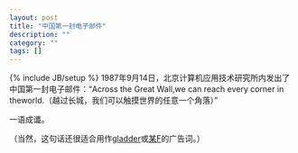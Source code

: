 ```yaml
---
layout: post
title: "中国第一封电子邮件"
description: ""
category: ""
tags: []
---
```

{% include JB/setup %}
1987年9月14日，北京计算机应用技术研究所内发出了中国第一封电子邮件：“Across the Great Wall,we can reach every corner in theworld.（越过长城，我们可以触摸世界的任意一个角落）”

一语成谶。

（当然，这句话还很适合用作[gladder](https://addons.mozilla.org/en-US/firefox/addon/2864)或[某F](http://www.appinn.com/f/)的广告词。）